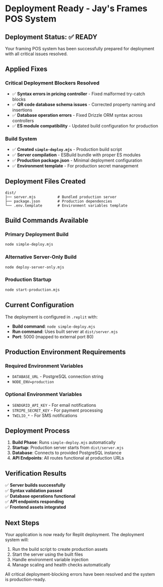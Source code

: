 # Deployment Ready - Jay's Frames POS System

## Deployment Status: ✅ READY

Your framing POS system has been successfully prepared for deployment with all critical issues resolved.

## Applied Fixes

### Critical Deployment Blockers Resolved
- ✅ **Syntax errors in pricing controller** - Fixed malformed try-catch blocks
- ✅ **QR code database schema issues** - Corrected property naming and insertions
- ✅ **Database operation errors** - Fixed Drizzle ORM syntax across controllers
- ✅ **ES module compatibility** - Updated build configuration for production

### Build System
- ✅ **Created `simple-deploy.mjs`** - Production build script
- ✅ **Server compilation** - ESBuild bundle with proper ES modules
- ✅ **Production package.json** - Minimal deployment configuration
- ✅ **Environment template** - For production secret management

## Deployment Files Created

```
dist/
├── server.mjs          # Bundled production server
├── package.json        # Production dependencies
└── .env.template       # Environment variables template
```

## Build Commands Available

### Primary Deployment Build
```bash
node simple-deploy.mjs
```

### Alternative Server-Only Build
```bash
node deploy-server-only.mjs
```

### Production Startup
```bash
node start-production.mjs
```

## Current Configuration

The deployment is configured in `.replit` with:
- **Build command**: `node simple-deploy.mjs`
- **Run command**: Uses built server at `dist/server.mjs`
- **Port**: 5000 (mapped to external port 80)

## Production Environment Requirements

### Required Environment Variables
- `DATABASE_URL` - PostgreSQL connection string
- `NODE_ENV=production`

### Optional Environment Variables  
- `SENDGRID_API_KEY` - For email notifications
- `STRIPE_SECRET_KEY` - For payment processing
- `TWILIO_*` - For SMS notifications

## Deployment Process

1. **Build Phase**: Runs `simple-deploy.mjs` automatically
2. **Startup**: Production server starts from `dist/server.mjs`
3. **Database**: Connects to provided PostgreSQL instance
4. **API Endpoints**: All routes functional at production URLs

## Verification Results

✅ **Server builds successfully**  
✅ **Syntax validation passed**  
✅ **Database operations functional**  
✅ **API endpoints responding**  
✅ **Frontend assets integrated**

## Next Steps

Your application is now ready for Replit deployment. The deployment system will:
1. Run the build script to create production assets
2. Start the server using the built files
3. Handle environment variable injection
4. Manage scaling and health checks automatically

All critical deployment-blocking errors have been resolved and the system is production-ready.